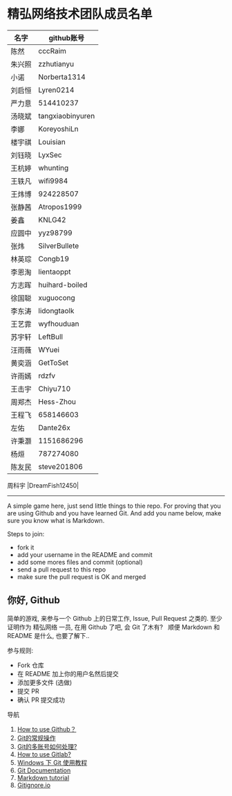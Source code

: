 
# 精弘网络技术团队成员名单
名字 | github账号 |
----|------------|
陈然 | cccRaim   |
朱兴照 | zzhutianyu    |
小诺 | Norberta1314	|
刘启恒 | Lyren0214	|
严力意 | 514410237	|
汤晓斌 | tangxiaobinyuren |
李娜 | KoreyoshiLn |
楼宇祺 | Louisian |
刘钰晓 | LyxSec |
王杭婷 |whunting|
王轶凡 |wifi9984|
王炜博 |924228507|
张静茜 |Atropos1999|
姜鑫 | KNLG42 |
应圆中 |yyz98799|
张炜 | SilverBullete |
林英琮 | Congb19 |
李恩淘 |lientaoppt|
方志晖 |huihard-boiled|
徐国聪 |xuguocong|
李东涛 |lidongtaolk|
王艺霏 |wyfhouduan|
苏宇轩 |LeftBull|
汪雨薇 |WYuei|
黄奕涵 |GetToSet|
许雨嫣 |rdzfv|
王击宇 |Chiyu710|
周郑杰 |Hess-Zhou|
王程飞 |658146603|
左佑 |Dante26x|
许秉灏 |1151686296|
杨烜 |787274080|
陈友民 |steve201806|










周科宇 |DreamFish12450|

------

A simple game here, just send little things to thie repo.
For proving that you are using Github and you have learned Git.
And add you name below, make sure you know what is Markdown.

Steps to join:

* fork it
* add your username in the README and commit
* add some mores files and commit (optional)
* send a pull request to this repo
* make sure the pull request is OK and merged

你好, Github
------

简单的游戏, 来参与一个 Github 上的日常工作, Issue, Pull Request 之类的.
至少证明作为 精弘网络 一员, 在用 Github 了吧, 会 Git 了木有?  
顺便 Markdown 和 README 是什么, 也要了解下..

参与规则:

* Fork 仓库
* 在 README  加上你的用户名然后提交
* 添加更多文件 (选做)
* 提交 PR
* 确认 PR 提交成功

导航

1. [How to use Github？](https://gist.github.com/suziewong/4378619)
2. [Git的常规操作](https://gist.github.com/suziewong/4378729)
3. [Git的多账号如何处理?](https://gist.github.com/suziewong/4378434)
4. [How to use Gitlab?](https://gist.github.com/suziewong/4378780)
5. [Windows 下 Git 使用教程](https://github.com/ZJUT/hello-github/wiki/Windows-%E4%B8%8B-Git-%E4%BD%BF%E7%94%A8%E6%95%99%E7%A8%8B)
6. [Git Documentation](https://git-scm.com/book/zh/v2)
7. [Markdown tutorial](http://markdowntutorial.com/ "Markdown Tutorial")
8. [Gitignore.io](https://www.gitignore.io/)
